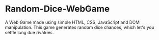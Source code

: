 # Random-Dice-WebGame
A Web Game made using simple HTML, CSS, JavaScript and DOM manipulation. This game generates random dice chances, which let's you settle long due rivalries.
